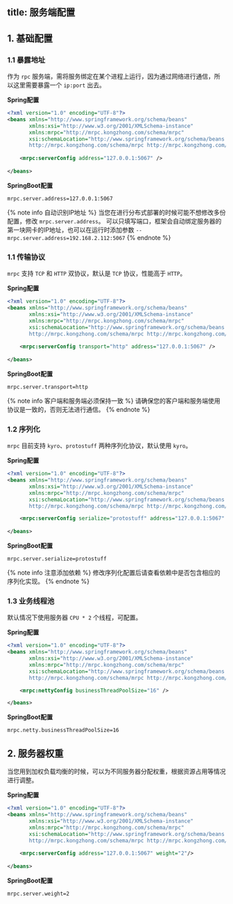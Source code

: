 title: 服务端配置
------------

## 1. 基础配置

### 1.1 暴露地址

作为 `rpc` 服务端，需将服务绑定在某个进程上运行，因为通过网络进行通信，所以这里需要暴露一个 `ip:port` 出去。

**Spring配置**

```xml
<?xml version="1.0" encoding="UTF-8"?>
<beans xmlns="http://www.springframework.org/schema/beans"
       xmlns:xsi="http://www.w3.org/2001/XMLSchema-instance"
       xmlns:mrpc="http://mrpc.kongzhong.com/schema/mrpc"
       xsi:schemaLocation="http://www.springframework.org/schema/beans http://www.springframework.org/schema/beans/spring-beans.xsd
       http://mrpc.kongzhong.com/schema/mrpc http://mrpc.kongzhong.com/schema/mrpc.xsd">
    
    <mrpc:serverConfig address="127.0.0.1:5067" />
    
</beans>
```

**SpringBoot配置**

```properties
mrpc.server.address=127.0.0.1:5067
```

{% note info 自动识别IP地址 %}
当您在进行分布式部署的时候可能不想修改多份配置，修改 `mrpc.server.address`。
可以只填写端口，框架会自动绑定服务器的第一块网卡的IP地址，也可以在运行时添加参数 `--mrpc.server.address=192.168.2.112:5067`
{% endnote %}

### 1.1 传输协议

`mrpc` 支持 `TCP` 和 `HTTP` 双协议，默认是 `TCP` 协议，性能高于 `HTTP`。

**Spring配置**

```xml
<?xml version="1.0" encoding="UTF-8"?>
<beans xmlns="http://www.springframework.org/schema/beans"
       xmlns:xsi="http://www.w3.org/2001/XMLSchema-instance"
       xmlns:mrpc="http://mrpc.kongzhong.com/schema/mrpc"
       xsi:schemaLocation="http://www.springframework.org/schema/beans http://www.springframework.org/schema/beans/spring-beans.xsd
       http://mrpc.kongzhong.com/schema/mrpc http://mrpc.kongzhong.com/schema/mrpc.xsd">
    
    <mrpc:serverConfig transport="http" address="127.0.0.1:5067" />
    
</beans>
```

**SpringBoot配置**

```properties
mrpc.server.transport=http
```

{% note info 客户端和服务端必须保持一致 %}
请确保您的客户端和服务端使用协议是一致的，否则无法进行通信。
{% endnote %}

### 1.2 序列化

`mrpc` 目前支持 `kyro`、`protostuff` 两种序列化协议，默认使用 `kyro`。

**Spring配置**

```xml
<?xml version="1.0" encoding="UTF-8"?>
<beans xmlns="http://www.springframework.org/schema/beans"
       xmlns:xsi="http://www.w3.org/2001/XMLSchema-instance"
       xmlns:mrpc="http://mrpc.kongzhong.com/schema/mrpc"
       xsi:schemaLocation="http://www.springframework.org/schema/beans http://www.springframework.org/schema/beans/spring-beans.xsd
       http://mrpc.kongzhong.com/schema/mrpc http://mrpc.kongzhong.com/schema/mrpc.xsd">

    <mrpc:serverConfig serialize="protostuff" address="127.0.0.1:5067" />
       
</beans>
```

**SpringBoot配置**

```properties
mrpc.server.serialize=protostuff
```

{% note info 注意添加依赖 %}
修改序列化配置后请查看依赖中是否包含相应的序列化实现。
{% endnote %}

### 1.3 业务线程池

默认情况下使用服务器 `CPU * 2` 个线程，可配置。

**Spring配置**

```xml
<?xml version="1.0" encoding="UTF-8"?>
<beans xmlns="http://www.springframework.org/schema/beans"
       xmlns:xsi="http://www.w3.org/2001/XMLSchema-instance"
       xmlns:mrpc="http://mrpc.kongzhong.com/schema/mrpc"
       xsi:schemaLocation="http://www.springframework.org/schema/beans http://www.springframework.org/schema/beans/spring-beans.xsd
       http://mrpc.kongzhong.com/schema/mrpc http://mrpc.kongzhong.com/schema/mrpc.xsd">

    <mrpc:nettyConfig businessThreadPoolSize="16" />

</beans>
```

**SpringBoot配置**

```properties
mrpc.netty.businessThreadPoolSize=16
```

## 2. 服务器权重

当您用到加权负载均衡的时候，可以为不同服务器分配权重，根据资源占用等情况进行调整。

**Spring配置**

```xml
<?xml version="1.0" encoding="UTF-8"?>
<beans xmlns="http://www.springframework.org/schema/beans"
       xmlns:xsi="http://www.w3.org/2001/XMLSchema-instance"
       xmlns:mrpc="http://mrpc.kongzhong.com/schema/mrpc"
       xsi:schemaLocation="http://www.springframework.org/schema/beans http://www.springframework.org/schema/beans/spring-beans.xsd
       http://mrpc.kongzhong.com/schema/mrpc http://mrpc.kongzhong.com/schema/mrpc.xsd">
    
    <mrpc:serverConfig address="127.0.0.1:5067" weight="2"/>
    
</beans>
```

**SpringBoot配置**

```properties
mrpc.server.weight=2
```

